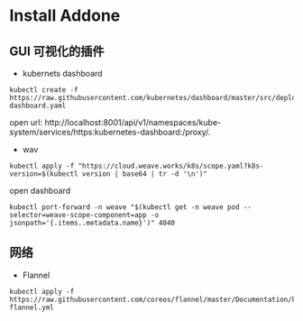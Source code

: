 # Install Addone 

## GUI 可视化的插件

* kubernets dashboard

```
kubectl create -f https://raw.githubusercontent.com/kubernetes/dashboard/master/src/deploy/recommended/kubernetes-dashboard.yaml

```

open url:
http://localhost:8001/api/v1/namespaces/kube-system/services/https:kubernetes-dashboard:/proxy/.

* wav

```
kubectl apply -f "https://cloud.weave.works/k8s/scope.yaml?k8s-version=$(kubectl version | base64 | tr -d '\n')"

```

open dashboard
```
kubectl port-forward -n weave "$(kubectl get -n weave pod --selector=weave-scope-component=app -o jsonpath='{.items..metadata.name}')" 4040

```


## 网络

* Flannel

<!-- ```
kubectl apply -f https://raw.githubusercontent.com/coreos/flannel/master/Documentation/k8s-manifests/kube-flannel-rbac.yml

``` -->

```
kubectl apply -f https://raw.githubusercontent.com/coreos/flannel/master/Documentation/kube-flannel.yml

```